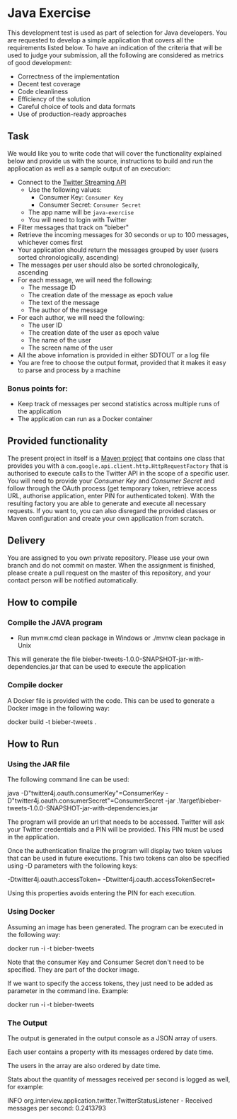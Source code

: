 # Java Exercise #

This development test is used as part of selection for Java developers. You are requested to develop a simple application that covers all the requirements listed below. To have an indication of the criteria that will be used to judge your submission, all the following are considered as metrics of good development:

+ Correctness of the implementation
+ Decent test coverage
+ Code cleanliness
+ Efficiency of the solution
+ Careful choice of tools and data formats
+ Use of production-ready approaches

## Task ##

We would like you to write code that will cover the functionality explained below and provide us with the source, instructions to build and run the appliocation  as well as a sample output of an execution:

+ Connect to the [Twitter Streaming API](https://dev.twitter.com/streaming/overview)
    * Use the following values:
        + Consumer Key: `Consumer Key`
        + Consumer Secret: `Consumer Secret`
    * The app name will be `java-exercise`
    * You will need to login with Twitter
+ Filter messages that track on "bieber"
+ Retrieve the incoming messages for 30 seconds or up to 100 messages, whichever comes first
+ Your application should return the messages grouped by user (users sorted chronologically, ascending)
+ The messages per user should also be sorted chronologically, ascending
+ For each message, we will need the following:
    * The message ID
    * The creation date of the message as epoch value
    * The text of the message
    * The author of the message
+ For each author, we will need the following:
    * The user ID
    * The creation date of the user as epoch value
    * The name of the user
    * The screen name of the user
+ All the above infomation is provided in either SDTOUT or a log file
+ You are free to choose the output format, provided that it makes it easy to parse and process by a machine

### __Bonus points for:__ ###

+ Keep track of messages per second statistics across multiple runs of the application
+ The application can run as a Docker container

## Provided functionality ##

The present project in itself is a [Maven project](http://maven.apache.org/) that contains one class that provides you with a `com.google.api.client.http.HttpRequestFactory` that is authorised to execute calls to the Twitter API in the scope of a specific user.
You will need to provide your _Consumer Key_ and _Consumer Secret_ and follow through the OAuth process (get temporary token, retrieve access URL, authorise application, enter PIN for authenticated token).
With the resulting factory you are able to generate and execute all necessary requests.
If you want to, you can also disregard the provided classes or Maven configuration and create your own application from scratch.

## Delivery ##

You are assigned to you own private repository. Please use your own branch and do not commit on master.
When the assignment is finished, please create a pull request on the master of this repository, and your contact person will be notified automatically. 

## How to compile ##

### Compile the JAVA program ###

+ Run mvnw.cmd clean package in Windows or ./mvnw clean package in Unix

This will generate the file bieber-tweets-1.0.0-SNAPSHOT-jar-with-dependencies.jar that can be used to execute the application

### Compile docker ###

A Docker file is provided with the code. This can be used to generate a Docker image in the following way:

docker build -t bieber-tweets .

## How to Run ##

### Using the JAR file ###

The following command line can be used:

java -D"twitter4j.oauth.consumerKey"=ConsumerKey -D"twitter4j.oauth.consumerSecret"=ConsumerSecret -jar .\target\bieber-tweets-1.0.0-SNAPSHOT-jar-with-dependencies.jar

The program will provide an url that needs to be accessed. Twitter will ask your Twitter credentials and a PIN will be provided.
This PIN must be used in the application.

Once the authentication finalize the program will display two token values that can be used in future executions.
 This two tokens can also be specified using -D parameters with the following keys:
 
 -Dtwitter4j.oauth.accessToken=
 -Dtwitter4j.oauth.accessTokenSecret=
 
 Using this properties avoids entering the PIN for each execution.
 
### Using Docker ### 

Assuming an image has been generated. The program can be executed in the following way:

docker run -i -t bieber-tweets

Note that the consumer Key and Consumer Secret don't need to be specified. They are part of the docker image.

If we want to specify the access tokens, they just need to be added as parameter in the command line. Example:

docker run -i -t bieber-tweets <accessToken> <accessTokenSecret>

### The Output ###

The output is generated in the output console as a JSON array of users.

Each user contains a property with its messages ordered by date time.

The users in the array are also ordered by date time.

Stats about the quantity of messages received per second is logged as well, for example:

INFO org.interview.application.twitter.TwitterStatusListener - Received messages per second: 0.2413793

